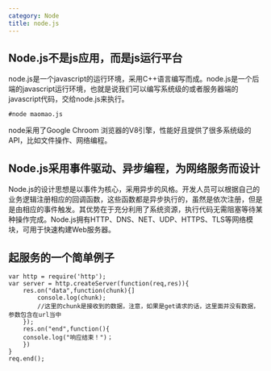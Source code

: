 ```yaml
---
category: Node
title: node.js
---
```


## Node.js不是js应用，而是js运行平台

node.js是一个javascript的运行环境，采用C++语言编写而成。node.js是一个后端的javascript运行环境，也就是说我们可以编写系统级的或者服务器端的javascript代码，交给node.js来执行。
```
#node maomao.js
```
node采用了Google Chroom 浏览器的V8引擎，性能好且提供了很多系统级的API，比如文件操作、网络编程。

## Node.js采用事件驱动、异步编程，为网络服务而设计
Node.js的设计思想是以事件为核心，采用异步的风格。开发人员可以根据自己的业务逻辑注册相应的回调函数，这些函数都是异步执行的，虽然是依次注册，但是是由相应的事件触发。其优势在于充分利用了系统资源，执行代码无需阻塞等待某种操作完成。Node.js拥有HTTP、DNS、NET、UDP、HTTPS、TLS等网络模块，可用于快速构建Web服务器。

## 起服务的一个简单例子
```
var http = require('http');
var server = http.createServer(function(req,res)){
	res.on("data",function(chunk){]
		console.log(chunk);
		//这里的chunk是接收到的数据，注意，如果是get请求的话，这里面并没有数据，参数包含在url当中
	});
	res.on("end",function(){
	console.log("响应结束！")；
	})
}
req.end();
```

